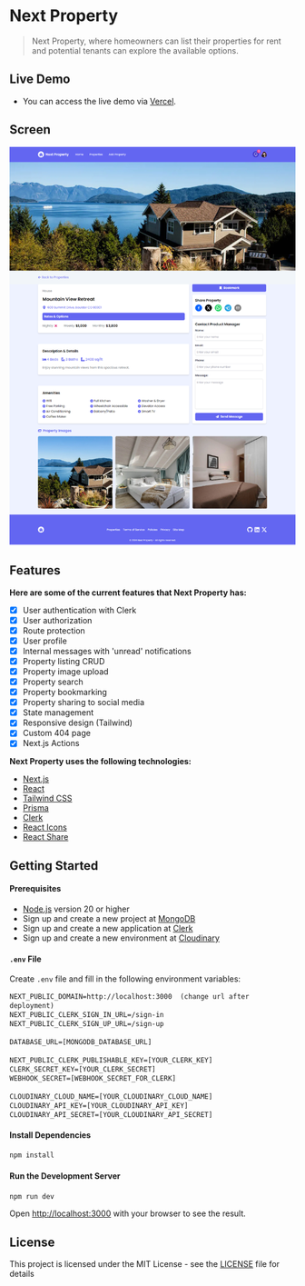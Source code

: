 # Next Property

> Next Property, where homeowners can list their properties for rent and potential tenants can explore the available options.

## Live Demo

- You can access the live demo via [Vercel](https://burakbilgili-nextproperty.vercel.app).

## Screen

[<img src="/public/screen.png" />](https://burakbilgili-nextproperty.vercel.app)

## Features

**Here are some of the current features that Next Property has:**

- [x] User authentication with Clerk
- [x] User authorization
- [x] Route protection
- [x] User profile
- [x] Internal messages with 'unread' notifications
- [x] Property listing CRUD
- [x] Property image upload
- [x] Property search
- [x] Property bookmarking
- [x] Property sharing to social media
- [x] State management
- [x] Responsive design (Tailwind)
- [x] Custom 404 page
- [x] Next.js Actions

**Next Property uses the following technologies:**

- [Next.js](https://nextjs.org/)
- [React](https://reactjs.org/)
- [Tailwind CSS](https://tailwindcss.com/)
- [Prisma](https://www.prisma.io/)
- [Clerk](https://clerk.com/)
- [React Icons](https://react-icons.github.io/react-icons/)
- [React Share](https://www.npmjs.com/package/react-share)

## Getting Started

#### Prerequisites

- [Node.js](https://nodejs.org/en) version 20 or higher
- Sign up and create a new project at [MongoDB](https://www.mongodb.com/cloud/atlas/register)
- Sign up and create a new application at [Clerk](https://dashboard.clerk.com/sign-up)
- Sign up and create a new environment at [Cloudinary](https://cloudinary.com/users/register_free)



#### `.env` File

Create `.env` file and fill in the following environment variables:

```
NEXT_PUBLIC_DOMAIN=http://localhost:3000  (change url after deployment)
NEXT_PUBLIC_CLERK_SIGN_IN_URL=/sign-in
NEXT_PUBLIC_CLERK_SIGN_UP_URL=/sign-up

DATABASE_URL=[MONGODB_DATABASE_URL]

NEXT_PUBLIC_CLERK_PUBLISHABLE_KEY=[YOUR_CLERK_KEY]
CLERK_SECRET_KEY=[YOUR_CLERK_SECRET]
WEBHOOK_SECRET=[WEBHOOK_SECRET_FOR_CLERK]

CLOUDINARY_CLOUD_NAME=[YOUR_CLOUDINARY_CLOUD_NAME]
CLOUDINARY_API_KEY=[YOUR_CLOUDINARY_API_KEY]
CLOUDINARY_API_SECRET=[YOUR_CLOUDINARY_API_SECRET]
```

#### Install Dependencies

```bash
npm install
```

#### Run the Development Server

```bash
npm run dev
```

Open [http://localhost:3000](http://localhost:3000) with your browser to see the result.

## License

This project is licensed under the MIT License - see the [LICENSE](LICENSE.md) file for details